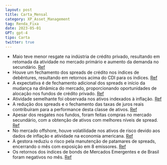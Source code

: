 ```yaml
---
layout: post
title: Carta_Mensal
category: XP_Asset_Management
tag: Renda_Fixa
date: 2023-05-01
GPT: gpt-4
tipo: Carta
twitter: true
---
```


- Maio teve menor resgate na indústria de crédito privado, resultando em retomada da atividade no mercado primário e aumento da demanda no secundário.
<a href="#" onclick="search_on_pdf('bancos regionais e, como consequência, um cenário potencialmente bem recessivo.Dessa forma, já não ')">Ref</a>
- Houve um fechamento dos spreads de crédito nos índices de debêntures, resultando em retornos acima do CDI para os índices.
<a href="#" onclick="search_on_pdf('de bolsa e perdas no mercado de juros e câmbio. Na América Latina, teve pequenas perdas em posições')">Ref</a>
- A expectativa é de fechamento adicional dos spreads e início da mudança na dinâmica do mercado, proporcionando oportunidades de alocação nos fundos de crédito privado.
<a href="#" onclick="search_on_pdf('turbulência externa, a dinâmica inflacionária de curto prazo mais favorável, a perspectiva de queda')">Ref</a>
- Atividade semelhante foi observada nos ativos indexados à inflação.
<a href="#" onclick="search_on_pdf('turbulência externa, a dinâmica inflacionária de curto prazo mais favorável, a perspectiva de queda')">Ref</a>
- A redução dos spreads e o fechamento das taxas de juros reais contribuíram para a performance desta classe de ativos.
<a href="#" onclick="search_on_pdf('Nos mercados globais, o fundo apresentou perdas na posição vendida em bolsa americana e em uma posi')">Ref</a>
- Apesar dos resgates nos fundos, foram feitas compras no mercado secundário, com a obtenção de ativos com melhores níveis de spread.
<a href="#" onclick="search_on_pdf('Nos mercados globais, o fundo apresentou perdas na posição vendida em bolsa americana e em uma posi')">Ref</a>
- No mercado offshore, houve volatilidade nos ativos de risco devido aos dados de inflação e atividade na economia americana.
<a href="#" onclick="search_on_pdf('de bolsa e perdas no mercado de juros e câmbio. Na América Latina, teve pequenas perdas em posições')">Ref</a>
- A gestora reduziu o risco pela manutenção de patamares de spreads, encerrando o mês com exposição em 8 emissores. 
<a href="#" onclick="search_on_pdf('Nos mercados globais, o fundo apresentou perdas na posição vendida em bolsa americana e em uma posi')">Ref</a>
- Os retornos dos índices de bonds de Mercados Emergentes e de Brasil foram negativos no mês.
<a href="#" onclick="search_on_pdf('de bolsa e perdas no mercado de juros e câmbio. Na América Latina, teve pequenas perdas em posições')">Ref</a>
